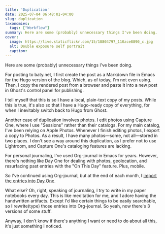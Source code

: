 ```yaml
---
title: 'Duplication'
date: 2025-07-04 06:48:01-04:00
slug: duplication
taxonomies:
  tags: ["Workflow"]
summary: Here are some (probably) unnecessary things I've been doing.
cover: 
  image: https://live.staticflickr.com/15/18804797_110ace8890_c.jpg
  alt: Double exposure self portrait
  caption: 
---
```


Here are some (probably) unnecessary things I've been doing.

For posting to baty.net, I first create the post as a Markdown file in Emacs for the Hugo version of the blog. Which, as of today, I'm not even using. Then, I copy the rendered post from a browser and paste it into a new post in Ghost's control panel for publishing.

I tell myself that this is so I have a local, plain-text copy of my posts. While this is true, it's also so that I have a Hugo-ready copy of everything, for when I inevitably switch back to Hugo from Ghost.

Another case of duplication involves photos. I edit photos using Capture One, where I use "Sessions" rather than their catalogs. For my main catalog, I've been relying on Apple Photos. Whenever I finish editing photos, I export a copy to Photos. As a result, I have many photos—some, not all—stored in two places. I don't see a way around this duplication, as I prefer not to use Lightroom, and Capture One's cataloging features are lacking.

For personal journaling, I've used Org-journal in Emacs for years. However, there's nothing like Day One for dealing with photos, geolocation, and resurfacing past entries with the "On This Day" feature. Plus, mobile.

So I've continued using Org-journal, but at the end of each month, I [import the entries into Day One](/posts/2025/06/importing-org-journal-to-day-one/).

What else? Oh, right, speaking of journaling, I try to write in my paper notebooks every day. This is like meditation for me, and I adore having the handwritten artifacts. Except I'd like certain things to be easily searchable, so I rewrite(type) those entries into Org-journal. So yeah, now there's 3 versions of some stuff.

Anyway, I don't know if there's anything I want or need to do about all this, it's just something I noticed.


